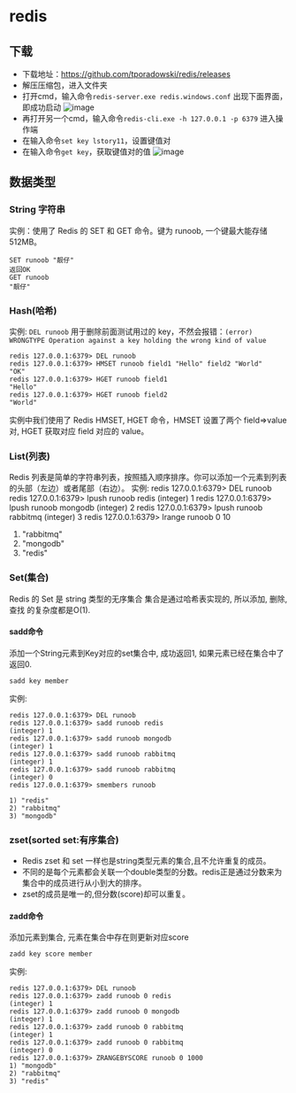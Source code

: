# redis
## 下载
- 下载地址：https://github.com/tporadowski/redis/releases
- 解压压缩包，进入文件夹
- 打开cmd，输入命令```redis-server.exe redis.windows.conf```
出现下面界面，即成功启动
![image](https://user-images.githubusercontent.com/91355013/231044734-90366770-5d4e-4601-b350-e5084adad6cb.png)
- 再打开另一个cmd，输入命令```redis-cli.exe -h 127.0.0.1 -p 6379``` 进入操作端
- 在输入命令```set key lstory11```，设置键值对
- 在输入命令```get key```，获取键值对的值
![image](https://user-images.githubusercontent.com/91355013/231045577-3fad6c9a-841f-4dac-99ea-9ccf4c5be83d.png)
## 数据类型
### String 字符串
实例：使用了 Redis 的 SET 和 GET 命令。键为 runoob, 一个键最大能存储 512MB。
```
SET runoob "靓仔"
返回OK
GET runoob
"靓仔"
```
### Hash(哈希)
实例:
```DEL runoob``` 用于删除前面测试用过的 key，不然会报错：```(error) WRONGTYPE Operation against a key holding the wrong kind of value```
```
redis 127.0.0.1:6379> DEL runoob
redis 127.0.0.1:6379> HMSET runoob field1 "Hello" field2 "World"
"OK"
redis 127.0.0.1:6379> HGET runoob field1
"Hello"
redis 127.0.0.1:6379> HGET runoob field2
"World"
```
实例中我们使用了 Redis HMSET, HGET 命令，HMSET 设置了两个 field=>value 对, HGET 获取对应 field 对应的 value。

### List(列表)
Redis 列表是简单的字符串列表，按照插入顺序排序。你可以添加一个元素到列表的头部（左边）或者尾部（右边）。
实例:
redis 127.0.0.1:6379> DEL runoob
redis 127.0.0.1:6379> lpush runoob redis
(integer) 1
redis 127.0.0.1:6379> lpush runoob mongodb
(integer) 2
redis 127.0.0.1:6379> lpush runoob rabbitmq
(integer) 3
redis 127.0.0.1:6379> lrange runoob 0 10
1) "rabbitmq"
2) "mongodb"
3) "redis"

### Set(集合)
Redis 的 Set 是 string 类型的无序集合
集合是通过哈希表实现的, 所以添加, 删除, 查找 的复杂度都是O(1).
#### sadd命令
添加一个String元素到Key对应的set集合中, 成功返回1, 如果元素已经在集合中了返回0.
```
sadd key member
```
实例:
```
redis 127.0.0.1:6379> DEL runoob
redis 127.0.0.1:6379> sadd runoob redis
(integer) 1
redis 127.0.0.1:6379> sadd runoob mongodb
(integer) 1
redis 127.0.0.1:6379> sadd runoob rabbitmq
(integer) 1
redis 127.0.0.1:6379> sadd runoob rabbitmq
(integer) 0
redis 127.0.0.1:6379> smembers runoob

1) "redis"
2) "rabbitmq"
3) "mongodb"
```

### zset(sorted set:有序集合)
- Redis zset 和 set 一样也是string类型元素的集合,且不允许重复的成员。
- 不同的是每个元素都会关联一个double类型的分数。redis正是通过分数来为集合中的成员进行从小到大的排序。
- zset的成员是唯一的,但分数(score)却可以重复。
#### zadd命令
添加元素到集合, 元素在集合中存在则更新对应score
```
zadd key score member
```
实例:
```
redis 127.0.0.1:6379> DEL runoob
redis 127.0.0.1:6379> zadd runoob 0 redis
(integer) 1
redis 127.0.0.1:6379> zadd runoob 0 mongodb
(integer) 1
redis 127.0.0.1:6379> zadd runoob 0 rabbitmq
(integer) 1
redis 127.0.0.1:6379> zadd runoob 0 rabbitmq
(integer) 0
redis 127.0.0.1:6379> ZRANGEBYSCORE runoob 0 1000
1) "mongodb"
2) "rabbitmq"
3) "redis"
```













